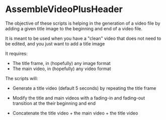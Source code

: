# AssembleVideoPlusHeader

The objective of these scripts is helping in the generation of a video
file by adding a given title image to the beginning and end of a video
file.

It is meant to be used when you have a "clean" video that does not
need to be edited, and you just want to add a title image 

It requires:

+ The title frame, in (hopefully) any image format
+ The main video, in (hopefully) any video format

The scripts will:

+ Generate a title video (default 5 seconds) by repeating the title frame

+ Modify the title and main videos with a fading-in and fading-out
  transition at the their beginning and end

+ Concatenate the title video + the main video + the title video 

